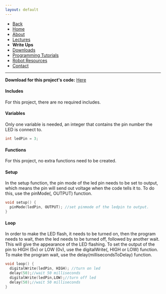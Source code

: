 ```yaml
---
layout: default
---
```

* [Back](../Write_Ups.md)
* [Home](../../index.md)
* [About](../About.md)       
* [Lectures](../Lectures.md)
* **Write Ups**
* [Downloads](../Downloads.md)
* [Programming Tutorials](../Programming_Tutorials.md)
* [Robot Resources](../Robot_Resources.md)
* [Contact](../Contact.md)

* * *

**Download for this project's code:** [Here](https://goo.gl/9HeVAP)  

#### Includes
For this project, there are no required includes.  
#### Variables
Only one variable is needed, an integer that contains the pin number the LED is connect to.  
```c++
int ledPin = 3;
```
#### Functions
For this project, no extra functions need to be created.
#### Setup
In the setup function, the pin mode of the led pin needs to be set to output, which means the pin will send out voltage when the code tells it to. To do this, use the pinMode(<pin>, OUTPUT) function.
```c++
void setup() {
  pinMode(ledPin, OUTPUT); //set pinmode of the ledpin to output.
}
```
#### Loop
In order to make the LED flash, it needs to be turned on, then the program needs to wait, then the led needs to be turned off, followed by another wait.  
This will give the appearance of the LED flashing. To set the output of the pin to HIGH (5v) or LOW (0v), use the digitalWrite(<pin>, HIGH or LOW) function.  
To make the program wait, use the delay(millisecondsToDelay) function.
```c++
void loop() {
  digitalWrite(ledPin, HIGH); //turn on led
  delay(50);//wait 50 milliseconds
  digitalWrite(ledPin,LOW);//turn off led
  delay(50);//wait 50 milliseconds
}
```
